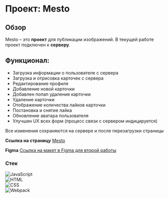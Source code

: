 # Проект: Mesto
## Обзор

Mesto – это **проект** для публикации изображений.
В текущей работе проект подключен к **серверу**.

## Функционал:
* Загрузка информации о пользователе с сервера
* Загрузка и отрисовка карточек с сервера
* Редактирование профиля
* Добавление новой карточки
* Добавлен попап удаления карточки
* Удаление карточки
* Отображение количества лайков карточки
* Постановка и снятие лайка
* Обновление аватара пользователя
* Улучшен UX всех форм (процесс связи с сервером индицируется)

Все изменения сохраняются на сервере и после перезагрузки страницы

**Ссылка на страницу** [Mesto](https://romnyer.github.io/mesto/)

**Figma** [Ссылка на макет в Figma для второй работы](https://www.figma.com/file/bjyvbKKJN2naO0ucURl2Z0/JavaScript.-Sprint-5?node-id=0%3A1)

### Стек
<div>
  <img src="https://img.shields.io/badge/JavaScript-F7DF1E?style=flat-square&logo=JavaScript&logoColor=black" alt="JavaScript"/>
</div>
<div>
  <img src="https://img.shields.io/badge/HTML-E34F26?style=flat-square&logo=HTML5&logoColor=white" alt="HTML"/>
</div>
<div>
  <img src="https://img.shields.io/badge/CSS-1572B6?style=flat-square&logo=CSS3&logoColor=white" alt="CSS"/>
</div>
<div>
  <img src="https://img.shields.io/badge/Webpack-8DD6F9?style=flat-square&logo=Webpack&logoColor=white" alt="Webpack"/>
</div>
  <!--
<img src="https://img.shields.io/badge/REST%20API-white?style=flat-square&logo=REST%20API&logoColor=black" alt="REST API"/>
<img src="https://img.shields.io/badge/OOP-white?style=flat-square&logo=OOP&logoColor=black" alt="ООП"/>
<img src="https://img.shields.io/badge/Adaptivity-white?style=flat-square&logo=Adaptivity&logoColor=black" alt="Адаптивность"/>
<img src="https://img.shields.io/badge/BIM-white?style=flat-square&logo=BIM&logoColor=black" alt="БЭМ"/>
-->
